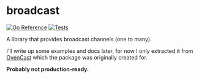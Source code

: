 # broadcast

[![Go Reference](https://pkg.go.dev/badge/github.com/irth/broadcast.svg)](https://pkg.go.dev/github.com/irth/broadcast) [![Tests](https://github.com/irth/broadcast/actions/workflows/go.yml/badge.svg?branch=main)](https://github.com/irth/broadcast/actions/workflows/go.yml)

A library that provides broadcast channels (one to many).

I'll write up some examples and docs later, for now I only extracted it from [OvenCast](https://github.com/irth/ovencast) which the package was originally created for.

**Probably not production-ready.**
